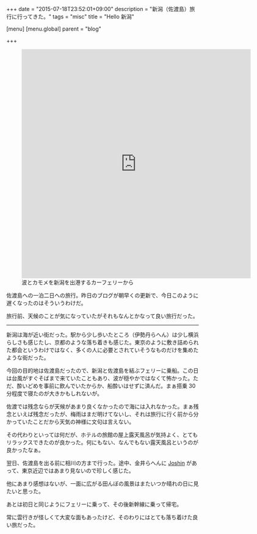 +++
date = "2015-07-18T23:52:01+09:00"
description = "新潟（佐渡島）旅行に行ってきた。"
tags = "misc"
title = "Hello 新潟"

[menu]
  [menu.global]
    parent = "blog"

+++

<figure>
  <iframe src="https://vine.co/v/erpZzIB1I29/embed/simple" width="600" height="600" frameborder="0"></iframe><script src="https://platform.vine.co/static/scripts/embed.js"></script>
  <figcaption>波とカモメを新潟を出港するカーフェリーから</figcaption>
</figure>

佐渡島への一泊二日への旅行。昨日のブログが朝早くの更新で、今日このように遅くなったのはそういうわけだ。

旅行前、天候のことが気になっていたがそれもなんとかなって良い旅行だった。

---

新潟は海が近い街だった。駅から少し歩いたところ（伊勢丹らへん）は少し横浜らしさも感じたし、京都のような落ち着きも感じた。東京のように敷き詰められた都会というわけではなく、多くの人に必要とされていそうなものだけを集めたような街だった。

今回の目的地は佐渡島だったので、新潟と佐渡島を結ぶフェリーに乗船。この日は台風がすぐそばまで来ていたこともあり、波が穏やかではなくて怖かった。ただ、酔いどめを事前に飲んでいたからか、船酔いはせずに済んだ。まぁ搭乗 30分程度で寝たのが大きかもしれないが。

佐渡では残念ならが天候があまり良くなかったので海には入れなかった。まぁ残念といえば残念だったが、梅雨はまだ明けてないし、それは旅行に行く前から分かっていたことだから天気の神様に文句は言えない。

その代わりといっては何だが、ホテルの旅館の屋上露天風呂が気持よく、とてもリラックスできたのが良かった。何にもない、なんでもない露天風呂というのが良かったなぁ。

翌日、佐渡島を出る前に相川の方まで行った。途中、金井らへんに [Joshin](https://ja.wikipedia.org/wiki/%E4%B8%8A%E6%96%B0%E9%9B%BB%E6%A9%9F) があって、東京近辺ではあまり見ないので珍しく感じた。

他にあまり感想はないが、一面に広がる田んぼの風景はまたいつか晴れの日に見たいと思った。

あとは初日と同じようにフェリーに乗って、その後新幹線に乗って帰宅。

常に雲行きが怪しくて大変な面もあったけど、そのわりにはとても落ち着けた良い旅だった。
